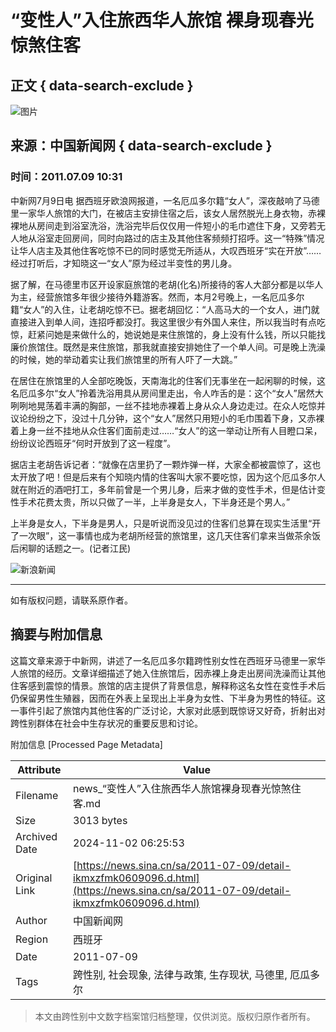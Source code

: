 # “变性人”入住旅西华人旅馆 裸身现春光惊煞住客

## 正文 { data-search-exclude }


![图片](//n.sinaimg.cn/sinakd10200/360/w180h180/20221208/9a5e-68863e2aa95fcb69c00720aa3d256d64.jpg)

## 来源：中国新闻网 { data-search-exclude }

### 时间：2011.07.09 10:31

中新网7月9日电 据西班牙欧浪网报道，一名厄瓜多尔籍“女人”，深夜敲响了马德里一家华人旅馆的大门，在被店主安排住宿之后，该女人居然脱光上身衣物，赤裸裸地从房间走到浴室洗浴，洗浴完毕后仅仅用一件短小的毛巾遮住下身，又旁若无人地从浴室走回房间，同时向路过的店主及其他住客频频打招呼。这一“特殊”情况让华人店主及其他住客吃惊不已的同时感觉无所适从，大叹西班牙“实在开放”……经过打听后，才知晓这一“女人”原为经过半变性的男儿身。

据了解，在马德里市区开设家庭旅馆的老胡(化名)所接待的客人大部分都是以华人为主，经营旅馆多年很少接待外籍游客。然而，本月2号晚上，一名厄瓜多尔籍“女人”的入住，让老胡吃惊不已。据老胡回忆：“人高马大的一个女人，进门就直接进入到单人间，连招呼都没打。我这里很少有外国人来住，所以我当时有点吃惊，赶紧问她是来做什么的，她说她是来住旅馆的，身上没有什么钱，所以只能找廉价旅馆住。既然是来住旅馆，那我就直接安排她住了一个单人间。可是晚上洗澡的时候，她的举动着实让我们旅馆里的所有人吓了一大跳。”

在居住在旅馆里的人全部吃晚饭，天南海北的住客们无事坐在一起闲聊的时候，这名厄瓜多尔“女人”拎着洗浴用具从房间里走出，令人咋舌的是：这个“女人”居然大咧咧地晃荡着丰满的胸部，一丝不挂地赤裸着上身从众人身边走过。在众人吃惊并议论纷纷之下，没过十几分钟，这个“女人”居然只用短小的毛巾围着下身，又赤裸着上身一丝不挂地从众住客们面前走过……“女人”的这一举动让所有人目瞪口呆，纷纷议论西班牙“何时开放到了这一程度”。

据店主老胡告诉记者：“就像在店里扔了一颗炸弹一样，大家全都被震惊了，这也太开放了吧！但是后来有个知晓内情的住客叫大家不要吃惊，因为这个厄瓜多尔人就在附近的酒吧打工，多年前曾是一个男儿身，后来才做的变性手术，但是估计变性手术花费太贵，所以只做了一半，上半身是女人，下半身还是个男人。”

上半身是女人，下半身是男人，只是听说而没见过的住客们总算在现实生活里“开了一次眼”，这一事情也成为老胡所经营的旅馆里，这几天住客们拿来当做茶余饭后闲聊的话题之一。(记者江民)

![新浪新闻](https://n.sinaimg.cn/default/80905340/20200331/sinalogo.png) 

--- 

如有版权问题，请联系原作者。

## 摘要与附加信息

<!-- tcd_abstract -->
这篇文章来源于中新网，讲述了一名厄瓜多尔籍跨性别女性在西班牙马德里一家华人旅馆的经历。文章详细描述了她入住旅馆后，因赤裸上身走出房间洗澡而让其他住客感到震惊的情景。旅馆的店主提供了背景信息，解释称这名女性在变性手术后仍保留男性生殖器，因而在外表上呈现出上半身为女性、下半身为男性的特征。这一事件引起了旅馆内其他住客的广泛讨论，大家对此感到既惊讶又好奇，折射出对跨性别群体在社会中生存状况的重要反思和讨论。
<!-- tcd_abstract_end -->

附加信息 [Processed Page Metadata]

| Attribute       | Value                                  |
|-----------------|----------------------------------------|
| Filename        | news_“变性人”入住旅西华人旅馆裸身现春光惊煞住客.md                             |
| Size            | 3013 bytes                           |
| Archived Date   | 2024-11-02 06:25:53                             |
| Original Link   | [https://news.sina.cn/sa/2011-07-09/detail-ikmxzfmk0609096.d.html](https://news.sina.cn/sa/2011-07-09/detail-ikmxzfmk0609096.d.html)                       |
| Author          | 中国新闻网                               |
| Region          | 西班牙                               |
| Date            | 2011-07-09                                 |
| Tags            | 跨性别, 社会现象, 法律与政策, 生存现状, 马德里, 厄瓜多尔                                 |
>
> 本文由跨性别中文数字档案馆归档整理，仅供浏览。版权归原作者所有。
>